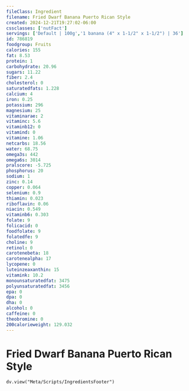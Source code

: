 ```yaml
---
fileClass: Ingredient
filename: Fried Dwarf Banana Puerto Rican Style
created: 2024-12-21T19:27:02-06:00
cssclasses: ['nutFact']
servings: ['Default | 100g','1 banana (4" x 1-1/2" x 1-1/2") | 36']
id: 786819
foodgroup: Fruits
calories: 155
fat: 8.53
protein: 1
carbohydrate: 20.96
sugars: 11.22
fiber: 2.4
cholesterol: 0
saturatedfats: 1.228
calcium: 4
iron: 0.25
potassium: 296
magnesium: 25
vitaminarae: 2
vitaminc: 5.6
vitaminb12: 0
vitamind: 0
vitamine: 1.06
netcarbs: 18.56
water: 68.75
omega3s: 442
omega6s: 3014
pralscore: -5.725
phosphorus: 20
sodium: 1
zinc: 0.14
copper: 0.064
selenium: 0.9
thiamin: 0.023
riboflavin: 0.06
niacin: 0.549
vitaminb6: 0.303
folate: 9
folicacid: 0
foodfolate: 9
folatedfe: 9
choline: 9
retinol: 0
carotenebeta: 18
carotenealpha: 17
lycopene: 0
luteinzeaxanthin: 15
vitamink: 10.2
monounsaturatedfat: 3475
polyunsaturatedfat: 3456
epa: 0
dpa: 0
dha: 0
alcohol: 0
caffeine: 0
theobromine: 0
200calorieweight: 129.032
---
```


# Fried Dwarf Banana Puerto Rican Style

```dataviewjs
dv.view("Meta/Scripts/IngredientsFooter")
```